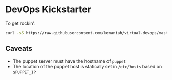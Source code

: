DevOps Kickstarter
====================
To get rockin':

```bash
curl -sS https://raw.githubusercontent.com/kenaniah/virtual-devops/master/perform-setup.sh [<optional branchname>] | bash
```

Caveats
----------------------

 * The puppet server must have the hostname of `puppet`
 * The location of the puppet host is statically set in `/etc/hosts` based on `$PUPPET_IP`

